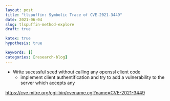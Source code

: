 ```yaml
---
layout: post
title: "tlspuffin: Symbolic Trace of CVE-2021-3449"
date: 2021-06-04
slug: tlspuffin-method-explore
draft: true

katex: true
hypothesis: true

keywords: []
categories: [research-blog]
---
```


* Write sucessful seed without calling any openssl client code
  * implement client authentification and try to add a vulnerability to the server which accepts any 


https://cve.mitre.org/cgi-bin/cvename.cgi?name=CVE-2021-3449